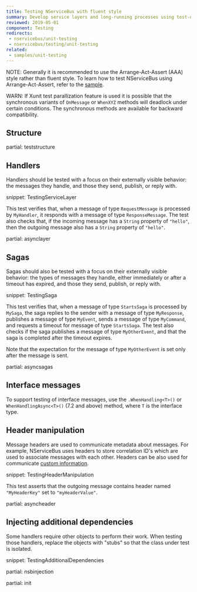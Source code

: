 ```yaml
---
title: Testing NServiceBus with fluent style
summary: Develop service layers and long-running processes using test-driven development.
reviewed: 2019-05-01
component: Testing
redirects:
 - nservicebus/unit-testing
 - nservicebus/testing/unit-testing
related:
 - samples/unit-testing
---
```


NOTE: Generally it is recommended to use the Arrange-Act-Assert (AAA) style rather than fluent style. To learn how to test NServiceBus using Arrange-Act-Assert, refer to the [sample](/samples/unit-testing/).

WARN: If Xunit test parallization feature is used it is possible that the synchronous variants of `OnMessage` or `WhenXYZ` methods will deadlock under certain conditions. The synchronous methods are available for backward compatibility.

## Structure


partial: teststructure


## Handlers

Handlers should be tested with a focus on their externally visible behavior: the messages they handle, and those they send, publish, or reply with.

snippet: TestingServiceLayer

This test verifies that, when a message of type `RequestMessage` is processed by `MyHandler`, it responds with a message of type `ResponseMessage`. The test also checks that, if the incoming message has a `String` property of `"hello"`, then the outgoing message also has a `String` property of `"hello"`.

partial: asynclayer

## Sagas

Sagas should also be tested with a focus on their externally visible behavior: the types of messages they handle, either immediately or after a timeout has expired, and those they send, publish, or reply with.

snippet: TestingSaga

This test verifies that, when a message of type `StartsSaga` is processed by `MySaga`, the saga replies to the sender with a message of type `MyResponse`, publishes a message of type `MyEvent`, sends a message of type `MyCommand`, and requests a timeout for message of type `StartsSaga`. The test also checks if the saga publishes a message of type `MyOtherEvent`, and that the saga is completed after the timeout expires.

Note that the expectation for the message of type `MyOtherEvent` is set only after the message is sent.

partial: asyncsagas

## Interface messages

To support testing of interface messages, use the `.WhenHandling<T>()` or `WhenHandlingAsync<T>()` (7.2 and above) method, where `T` is the interface type.


## Header manipulation

Message headers are used to communicate metadata about messages. For example, NServiceBus uses headers to store correlation ID's which are used to associate messages with each other. Headers can be also used for communicate [custom information](/nservicebus/messaging/header-manipulation.md).

snippet: TestingHeaderManipulation

This test asserts that the outgoing message contains header named `"MyHeaderKey"` set to `"myHeaderValue"`.

partial: asyncheader

## Injecting additional dependencies

Some handlers require other objects to perform their work. When testing those handlers, replace the objects with "stubs" so that the class under test is isolated.

snippet: TestingAdditionalDependencies


partial: nsbinjection


partial: init
